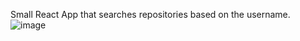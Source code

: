 Small React App that searches repositories based on the username.
![image](https://user-images.githubusercontent.com/8508662/122991883-ea48a680-d37b-11eb-9a67-32282632e168.png)
